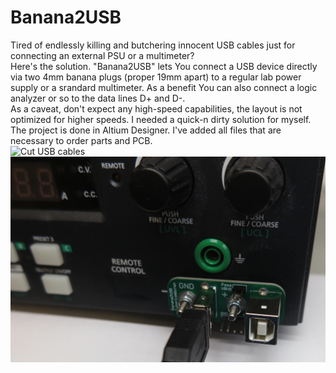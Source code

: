 # Banana2USB  
Tired of endlessly killing and butchering innocent USB cables just for connecting an external PSU or a multimeter?  
Here's the solution. "Banana2USB" lets You connect a USB device directly via two 4mm banana plugs (proper 19mm apart) to a regular lab power supply or a srandard multimeter. As a benefit You can also connect a logic analyzer or so to the data lines D+ and D-.  
As a caveat, don't expect any high-speed capabilities, the layout is not optimized for higher speeds. I needed a quick-n dirty solution for myself.  
The project is done in Altium Designer. I've added all files that are necessary to order parts and PCB.  
![Cut USB cables](Kabeltod.png)  
![Banana2USB in action](Netzteil.png) 
